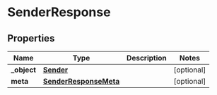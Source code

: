 
# SenderResponse

## Properties
Name | Type | Description | Notes
------------ | ------------- | ------------- | -------------
**_object** | [**Sender**](Sender.md) |  |  [optional]
**meta** | [**SenderResponseMeta**](SenderResponseMeta.md) |  |  [optional]



